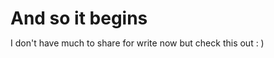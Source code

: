 
# And so it begins

I don't have much to share for write now but check this out : )

<canvas id=canvas></canvas>
<style type="text/css">
* {
   margin:0; padding:0;
}

html {
   overflow:hidden;
}
</style>

<script type="text/javascript">
window.onload = function() {

   window.requestAnimFrame = (function() {
      return window.requestAnimationFrame ||
         window.webkitRequestAnimationFrame ||
         window.mozRequestAnimationFrame ||
         function(callback) {
            window.setTimeout(callback, 1000 / 60);
         };
   })();

   var canvas = document.getElementById("canvas");
   var ctx = canvas.getContext("2d");

   var arr = [];
   var S = function(x, y, angle) {
      this.x = x;
      this.y = y;
      this.angle = angle;
   }

   var num = 32;
   var x = 0;
   var R,r ;
   var lines = 32;
   /*--------------------------------------*/
   function size() {
      canvas.width = window.innerWidth;
      canvas.height = window.innerHeight;
   }

   function bg() {
      ctx.fillStyle = "rgba(255,255,255,1)";
      ctx.fillRect(0, 0, canvas.width, canvas.height);
   }

   function init() {
      var x, y, angle;

      for (var i = 1; i <= num; i++) {
         x = canvas.width / 2;
         y = canvas.height / 2;
         angle = (i / num) * 2 * Math.PI;

         arr.push(new S(x, y, angle));
      }
   }

   function update(i) {
      var s = arr[i];

      s.x = canvas.width / 2 + R * Math.cos(s.angle);
      s.y = canvas.height / 2 + R * Math.sin(s.angle);

      s.angle += Math.PI / 720;

   }

   function draw() {
      var s;
      for (var i = 0; i < arr.length; i++) {
         s = arr[i];

         ctx.strokeStyle = "rgb(100,150,200)";
         ctx.beginPath();
         for (var j = 0; j < lines; j++) {
            ctx.moveTo(s.x, s.y);
            ctx.lineTo(
               s.x + r * Math.cos((j / lines) * 2 * Math.PI+3*x),
               s.y + r * Math.sin((j / lines) * 2 * Math.PI+3*x));
         }
         ctx.stroke();

         update(i);
      }
      x += Math.PI / 1440;
      R = Math.abs(120 * Math.sin(x))+120;
      r = Math.abs(190* Math.cos(x))+10;
   }

   function loop() {
         bg();

         draw();
         requestAnimFrame(loop);
      }
      /*--------------------------------------*/
   window.onresize = size;

   size();
   init();
   loop();
}
</script>
